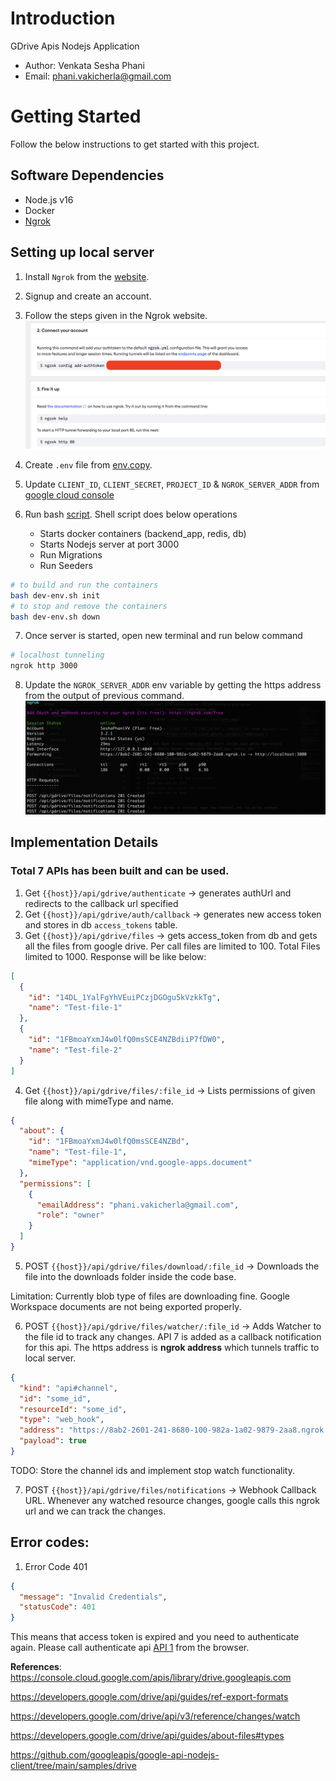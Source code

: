 # Introduction

GDrive Apis Nodejs Application

- Author: Venkata Sesha Phani
- Email: phani.vakicherla@gmail.com

# Getting Started

Follow the below instructions to get started with this project.

## Software Dependencies

- Node.js v16
- Docker
- [Ngrok](https://ngrok.com/)

## Setting up local server

1. Install `Ngrok` from the [website](https://ngrok.com/).

2. Signup and create an account.

3. Follow the steps given in the Ngrok website.
   ![alt text](downloads/NgRok.png)

4. Create `.env` file from [env.copy](env.copy).

5. Update `CLIENT_ID`, `CLIENT_SECRET`, `PROJECT_ID` & `NGROK_SERVER_ADDR` from [google cloud console](`https://console.cloud.google.com/apis/credentials`)

6. Run bash [script](dev-env.sh). Shell script does below operations
   - Starts docker containers (backend_app, redis, db)
   - Starts Nodejs server at port 3000
   - Run Migrations
   - Run Seeders

```sh
# to build and run the containers
bash dev-env.sh init
# to stop and remove the containers
bash dev-env.sh down
```

7. Once server is started, open new terminal and run below command

```sh
# localhost tunneling
ngrok http 3000
```

8. Update the `NGROK_SERVER_ADDR` env variable by getting the https address from the output of previous command.
   ![alt text](downloads/UrlNgRok.png)

## Implementation Details

### Total 7 APIs has been built and can be used.

1. Get `{{host}}/api/gdrive/authenticate` -> generates authUrl and redirects to the callback url specified
2. Get `{{host}}/api/gdrive/auth/callback` -> generates new access token and stores in db `access_tokens` table.
3. Get `{{host}}/api/gdrive/files` -> gets access_token from db and gets all the files from google drive. Per call files are limited to 100. Total Files limited to 1000. Response will be like below:

```json
[
  {
    "id": "14DL_1YalFgYhVEuiPCzjDGOgu5kVzkkTg",
    "name": "Test-file-1"
  },
  {
    "id": "1FBmoaYxmJ4w0lfQ0msSCE4NZBdiiP7fDW0",
    "name": "Test-file-2"
  }
]
```

4. Get `{{host}}/api/gdrive/files/:file_id` -> Lists permissions of given file along with mimeType and name.

```json
{
  "about": {
    "id": "1FBmoaYxmJ4w0lfQ0msSCE4NZBd",
    "name": "Test-file-1",
    "mimeType": "application/vnd.google-apps.document"
  },
  "permissions": [
    {
      "emailAddress": "phani.vakicherla@gmail.com",
      "role": "owner"
    }
  ]
}
```

5. POST `{{host}}/api/gdrive/files/download/:file_id` -> Downloads the file into the downloads folder inside the code base.

Limitation: Currently blob type of files are downloading fine. Google Workspace documents are not being exported properly.

6. POST `{{host}}/api/gdrive/files/watcher/:file_id` -> Adds Watcher to the file id to track any changes. API 7 is added as a callback notification for this api. The https address is **ngrok address** which tunnels traffic to local server.

```json
{
  "kind": "api#channel",
  "id": "some_id",
  "resourceId": "some_id",
  "type": "web_hook",
  "address": "https://8ab2-2601-241-8680-100-982a-1a02-9879-2aa8.ngrok.io/api/gdrive/files/notifications",
  "payload": true
}
```

TODO: Store the channel ids and implement stop watch functionality.

7. POST `{{host}}/api/gdrive/files/notifications` -> Webhook Callback URL.
   Whenever any watched resource changes, google calls this ngrok url and we can track the changes.

## Error codes:

1. Error Code 401

```json
{
  "message": "Invalid Credentials",
  "statusCode": 401
}
```

This means that access token is expired and you need to authenticate again. Please call authenticate api [API 1](#total-7-APIs-has-been-built-and-can-be-used.) from the browser.

**References**:
https://console.cloud.google.com/apis/library/drive.googleapis.com

https://developers.google.com/drive/api/guides/ref-export-formats

https://developers.google.com/drive/api/v3/reference/changes/watch

https://developers.google.com/drive/api/guides/about-files#types

https://github.com/googleapis/google-api-nodejs-client/tree/main/samples/drive
